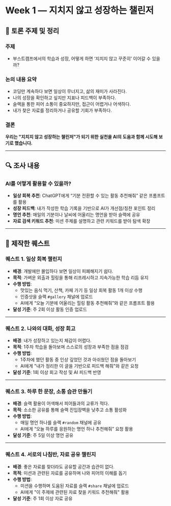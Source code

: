 # Week 1 — 지치지 않고 성장하는 챌린저

## 🧠 토론 주제 및 정리

### 주제
- 부스트캠프에서의 학습과 성장, 어떻게 하면 ‘지치지 않고 꾸준히’ 이어갈 수 있을까?

### 논의 내용 요약
- 코딩만 계속하다 보면 일상이 무너지고, 삶의 재미가 사라진다.
- 나의 성장을 확인하고 싶지만 지표나 피드백이 부족하다.
- 슬랙을 통한 피어 소통이 중요하지만, 접근이 어렵거나 어색하다.
- 내가 찾은 자료를 정리하거나 공유할 기회가 부족하다.

### 결론
**우리는 "지치지 않고 성장하는 챌린저"가 되기 위한 실천을 AI의 도움과 함께 시도해 보기로 했습니다.**

---

## 🔍 조사 내용

### AI를 어떻게 활용할 수 있을까?

- **일상 회복 추천**: ChatGPT에게 “기분 전환할 수 있는 활동 추천해줘” 같은 프롬프트를 활용
- **성장 피드백**: 내가 작성한 학습 기록을 기반으로 AI가 개선점/칭찬 포인트 정리
- **명언 추천**: 매일의 기분이나 날씨에 어울리는 명언을 받아 슬랙에 공유
- **자료 검색 키워드 추천**: 미션 주제를 설명하고 관련 키워드를 받아 탐색 확장

---

## 🧩 제작한 퀘스트

### 퀘스트 1. **일상 회복 챌린지**
- **배경**: 개발에만 몰입하다 보면 일상이 피폐해지기 쉽다.
- **목적**: 가벼운 외출과 힐링을 통해 리프레시하고 지속가능한 학습 리듬 유지
- **수행 방법**:
  - 맛있는 음식 먹기, 산책, 카페 가기 등 일상 회복 활동 1개 이상 수행
  - 인증샷을 슬랙 `#gallery` 채널에 업로드
  - AI에게 “오늘 기분에 어울리는 힐링 활동 추천해줘”와 같은 프롬프트 활용
- **달성 기준**: 주 2회 이상 활동 인증 업로드

---

### 퀘스트 2. **나와의 대화, 성장 회고**
- **배경**: 내가 성장하고 있는지 체감이 어렵다.
- **목적**: 1주차 학습을 돌아보며 스스로의 성장과 부족한 점을 점검
- **수행 방법**:
  - 1주차에 했던 활동 중 인상 깊었던 것과 아쉬웠던 점을 돌아보기
  - AI에게 "내가 정리한 이 글을 기반으로 피드백 해줘"와 같은 요청
- **달성 기준**: 1회 이상 회고 작성 및 AI 피드백 반영

---

### 퀘스트 3. **하루 한 문장, 소통 습관 만들기**
- **배경**: 슬랙 활용이 어색해서 피어들과의 교류가 적다.
- **목적**: 소소한 공유를 통해 슬랙 진입장벽을 낮추고 소통 활성화
- **수행 방법**:
  - 매일 명언 하나를 슬랙 `#random` 채널에 공유
  - AI에게 “오늘 하루를 응원하는 명언 하나 추천해줘” 요청 활용
- **달성 기준**: 주 5일 이상 명언 공유

---

### 퀘스트 4. **서로의 나침반, 자료 공유 챌린지**
- **배경**: 좋은 자료를 찾더라도 공유할 공간과 습관이 없다.
- **목적**: 미션과 관련된 자료를 공유하며 나와 피어의 이해를 돕기
- **수행 방법**:
  - 미션을 수행하며 도움된 자료를 슬랙 `#share` 채널에 업로드
  - AI에게 "이 주제에 관련된 자료 찾을 키워드 추천해줘" 활용
- **달성 기준**: 주 1회 이상 자료 공유



